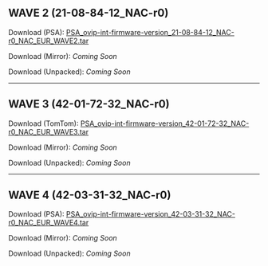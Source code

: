 ## WAVE 2 (21-08-84-12_NAC-r0)
Download (PSA): [PSA_ovip-int-firmware-version_21-08-84-12_NAC-r0_NAC_EUR_WAVE2.tar](https://majestic-web.mpsa.com/nas/eu/mjb00/NAC_EU/ovip-int-firmware-version/PSA_ovip-int-firmware-version_21-08-84-12_NAC-r0_NAC_EUR_WAVE2.tar)

Download (Mirror): _Coming Soon_

Download (Unpacked): _Coming Soon_

-----

## WAVE 3 (42-01-72-32_NAC-r0)
Download (TomTom): [PSA_ovip-int-firmware-version_42-01-72-32_NAC-r0_NAC_EUR_WAVE3.tar](http://download.tomtom.com/OEM/PSA/PSASpecialBundle/PSA_ovip-int-firmware-version_42-01-72-32_NAC-r0_NAC_EUR_WAVE3.tar)

Download (Mirror): _Coming Soon_

Download (Unpacked): _Coming Soon_

-----

## WAVE 4 (42-03-31-32_NAC-r0)
Download (PSA): [PSA_ovip-int-firmware-version_42-03-31-32_NAC-r0_NAC_EUR_WAVE4.tar](https://majestic-web.mpsa.com/nas/eu/mjb00/NAC_EU/ovip-int-firmware-version/PSA_ovip-int-firmware-version_42-03-31-32_NAC-r0_NAC_EUR_WAVE4.tar)

Download (Mirror): _Coming Soon_

Download (Unpacked): _Coming Soon_
